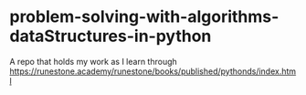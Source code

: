# problem-solving-with-algorithms-dataStructures-in-python
A repo that holds my work as I learn through https://runestone.academy/runestone/books/published/pythonds/index.html
